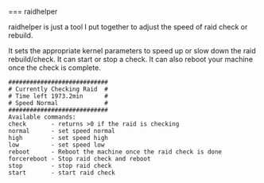 === raidhelper 

raidhelper is just a tool I put together to adjust the speed of raid check or rebuild.


It sets the appropriate kernel parameters to speed up or slow down the raid rebuild/check.  It can start or stop a check.  It can also reboot your machine once the check is complete.  

```
############################
# Currently Checking Raid  #
# Time left 1973.2min      #
# Speed Normal             #
############################
Available commands:
check       - returns >0 if the raid is checking
normal      - set speed normal
high        - set speed high
low         - set speed low
reboot      - Reboot the machine once the raid check is done
forcereboot - Stop raid check and reboot
stop        - stop raid check
start       - start raid check
```
